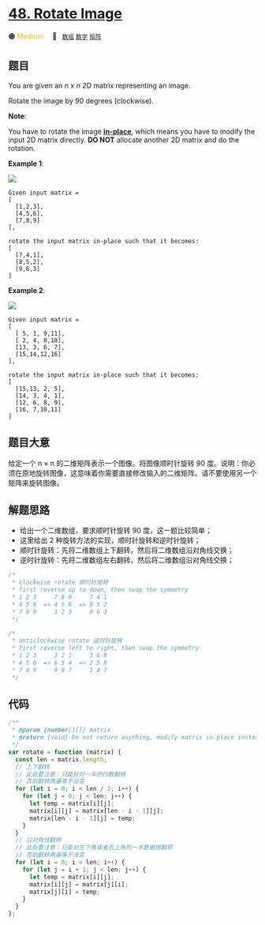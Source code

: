 # [48. Rotate Image](https://leetcode.com/problems/rotate-image/)

🟠 <font color=#ffb800>Medium</font>&emsp; 🔖&ensp; [`数组`](../solution/array.md) [`数学`](../solution/mathematics.md) [`矩阵`](../solution/matrix.md)

## 题目

You are given an *n* x *n* 2D matrix representing an image.

Rotate the image by 90 degrees (clockwise).

**Note**:

You have to rotate the image **[in-place](https://en.wikipedia.org/wiki/In-place_algorithm)**, which means you have to modify the input 2D matrix directly. **DO NOT** allocate another 2D matrix and do the rotation.

**Example 1**:

![](https://assets.leetcode.com/uploads/2020/08/28/mat1.jpg)

    Given input matrix =
    [
      [1,2,3],
      [4,5,6],
      [7,8,9]
    ],

    rotate the input matrix in-place such that it becomes:
    [
      [7,4,1],
      [8,5,2],
      [9,6,3]
    ]

**Example 2**:

![](https://assets.leetcode.com/uploads/2020/08/28/mat2.jpg)

    Given input matrix =
    [
      [ 5, 1, 9,11],
      [ 2, 4, 8,10],
      [13, 3, 6, 7],
      [15,14,12,16]
    ],

    rotate the input matrix in-place such that it becomes:
    [
      [15,13, 2, 5],
      [14, 3, 4, 1],
      [12, 6, 8, 9],
      [16, 7,10,11]
    ]

## 题目大意

给定一个 n × n 的二维矩阵表示一个图像。将图像顺时针旋转 90 度。说明：你必须在原地旋转图像，这意味着你需要直接修改输入的二维矩阵。请不要使用另一个矩阵来旋转图像。

## 解题思路

- 给出一个二维数组，要求顺时针旋转 90 度，这一题比较简单；
- 这里给出 2 种旋转方法的实现，顺时针旋转和逆时针旋转；
- 顺时针旋转：先将二维数组上下翻转，然后将二维数组沿对角线交换；
- 逆时针旋转：先将二维数组左右翻转，然后将二维数组沿对角线交换；

```javascript
/*
 * clockwise rotate 顺时针旋转
 * first reverse up to down, then swap the symmetry
 * 1 2 3     7 8 9     7 4 1
 * 4 5 6  => 4 5 6  => 8 5 2
 * 7 8 9     1 2 3     9 6 3
 */

/*
 * anticlockwise rotate 逆时针旋转
 * first reverse left to right, then swap the symmetry
 * 1 2 3     3 2 1     3 6 9
 * 4 5 6  => 6 5 4  => 2 5 8
 * 7 8 9     9 8 7     1 4 7
 */
```

## 代码

```javascript
/**
 * @param {number[][]} matrix
 * @return {void} Do not return anything, modify matrix in-place instead.
 */
var rotate = function (matrix) {
  const len = matrix.length;
  // 上下翻转
  // 此处要注意：只能针对一半的行数翻转
  // 否则翻转两遍等于没变
  for (let i = 0; i < len / 2; i++) {
    for (let j = 0; j < len; j++) {
      let temp = matrix[i][j];
      matrix[i][j] = matrix[len - i - 1][j];
      matrix[len - i - 1][j] = temp;
    }
  }
  // 沿对角线翻转
  // 此处要注意：只能对左下角或者右上角的一半数据做翻转
  // 否则翻转两遍等于没变
  for (let i = 0; i < len; i++) {
    for (let j = i + 1; j < len; j++) {
      let temp = matrix[i][j];
      matrix[i][j] = matrix[j][i];
      matrix[j][i] = temp;
    }
  }
};
```
